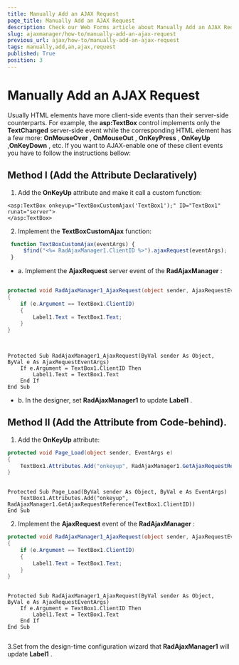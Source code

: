 ```yaml
---
title: Manually Add an AJAX Request
page_title: Manually Add an AJAX Request
description: Check our Web Forms article about Manually Add an AJAX Request.
slug: ajaxmanager/how-to/manually-add-an-ajax-request
previous_url: ajax/how-to/manually-add-an-ajax-request
tags: manually,add,an,ajax,request
published: True
position: 3
---
```


# Manually Add an AJAX Request



Usually HTML elements have more client-side events than their server-side counterparts. For example, the **asp:TextBox** control implements only the **TextChanged** server-side event while the corresponding HTML element has a few more: **OnMouseOver** , **OnMouseOut** , **OnKeyPress** , **OnKeyUp** ,**OnKeyDown** , etc. If you want to AJAX-enable one of these client events you have to follow the instructions bellow:

## Method I (Add the Attribute Declaratively)

1. Add the **OnKeyUp** attribute and make it call a custom function:

````ASP.NET
<asp:TextBox onkeyup="TextBoxCustomAjax('TextBox1');" ID="TextBox1" runat="server">
</asp:TextBox>
````



2. Implement the **TextBoxCustomAjax** function:

````JavaScript
 function TextBoxCustomAjax(eventArgs) {
	 $find("<%= RadAjaxManager1.ClientID %>").ajaxRequest(eventArgs);
 }
````



* a. Implement the **AjaxRequest** server event of the **RadAjaxManager** :



````C#
	
protected void RadAjaxManager1_AjaxRequest(object sender, AjaxRequestEventArgs e)
{
	if (e.Argument == TextBox1.ClientID)
	{
	    Label1.Text = TextBox1.Text;
	}
}
				
````
````VB
	
Protected Sub RadAjaxManager1_AjaxRequest(ByVal sender As Object, ByVal e As AjaxRequestEventArgs)
	If e.Argument = TextBox1.ClientID Then
	    Label1.Text = TextBox1.Text
	End If
End Sub
````


* b. In the designer, set **RadAjaxManager1** to update **Label1** .

## Method II (Add the Attribute from Code-behind).

1. Add the **OnKeyUp** attribute:



````C#
protected void Page_Load(object sender, EventArgs e)
{
	TextBox1.Attributes.Add("onkeyup", RadAjaxManager1.GetAjaxRequestReference(TextBox1.ClientID));
}
	
````
````VB
Protected Sub Page_Load(ByVal sender As Object, ByVal e As EventArgs)
	TextBox1.Attributes.Add("onkeyup", RadAjaxManager1.GetAjaxRequestReference(TextBox1.ClientID))
End Sub
````


2. Implement the **AjaxRequest** event of the **RadAjaxManager** :



````C#
protected void RadAjaxManager1_AjaxRequest(object sender, AjaxRequestEventArgs e)
{
	if (e.Argument == TextBox1.ClientID)
	{
	    Label1.Text = TextBox1.Text;
	}
}
	
````
````VB
Protected Sub RadAjaxManager1_AjaxRequest(ByVal sender As Object, ByVal e As AjaxRequestEventArgs)
	If e.Argument = TextBox1.ClientID Then
	    Label1.Text = TextBox1.Text
	End If
End Sub
	
````


3.Set from the design-time configuration wizard that **RadAjaxManager1** will update **Label1** .
